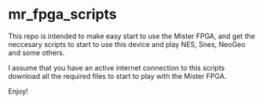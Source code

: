 # mr_fpga_scripts

This repo is intended to make easy start to use the Mister FPGA, and get the neccesary scripts to start to use this device and play NES, Snes, NeoGeo and some others.

I assume that you have an active internet connection to this scripts download all the required files to start to play with the Mister FPGA.

Enjoy!